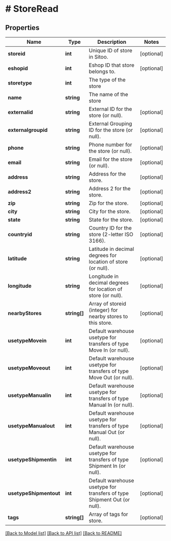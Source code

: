 # # StoreRead

## Properties

Name | Type | Description | Notes
------------ | ------------- | ------------- | -------------
**storeid** | **int** | Unique ID of store in Sitoo. | [optional]
**eshopid** | **int** | Eshop ID that store belongs to. | [optional]
**storetype** | **int** | The type of the store |
**name** | **string** | The name of the store |
**externalid** | **string** | External ID for the store (or null). | [optional]
**externalgroupid** | **string** | External Grouping ID for the store (or null). | [optional]
**phone** | **string** | Phone number for the store (or null). | [optional]
**email** | **string** | Email for the store (or null). | [optional]
**address** | **string** | Address for the store. | [optional]
**address2** | **string** | Address 2 for the store. | [optional]
**zip** | **string** | Zip for the store. | [optional]
**city** | **string** | City for the store. | [optional]
**state** | **string** | State for the store. | [optional]
**countryid** | **string** | Country ID for the store (2-letter ISO 3166). | [optional]
**latitude** | **string** | Latitude in decimal degrees for location of store (or null). | [optional]
**longitude** | **string** | Longitude in decimal degrees for location of store (or null). | [optional]
**nearbyStores** | **string[]** | Array of storeid (integer) for nearby stores to this store. | [optional]
**usetypeMovein** | **int** | Default warehouse usetype for transfers of type Move In (or null). | [optional]
**usetypeMoveout** | **int** | Default warehouse usetype for transfers of type Move Out (or null). | [optional]
**usetypeManualin** | **int** | Default warehouse usetype for transfers of type Manual In (or null). | [optional]
**usetypeManualout** | **int** | Default warehouse usetype for transfers of type Manual Out (or null). | [optional]
**usetypeShipmentin** | **int** | Default warehouse usetype for transfers of type Shipment In (or null). | [optional]
**usetypeShipmentout** | **int** | Default warehouse usetype for transfers of type Shipment Out (or null). | [optional]
**tags** | **string[]** | Array of tags for store. | [optional]

[[Back to Model list]](../../README.md#models) [[Back to API list]](../../README.md#endpoints) [[Back to README]](../../README.md)
